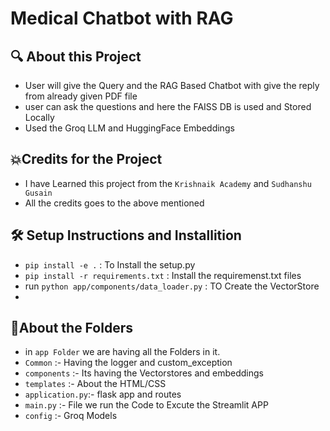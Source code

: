 # Medical Chatbot with RAG

## 🔍 About this Project
- User will give the Query and the RAG Based Chatbot  with give the reply from already given PDF file
- user can ask the questions and here the FAISS DB is used and Stored Locally
- Used the Groq LLM and HuggingFace Embeddings


## 💥Credits for the Project
- I have Learned this project from the `Krishnaik Academy` and `Sudhanshu Gusain`
- All the credits goes to the above mentioned 



## 🛠️ Setup Instructions and Installition
- `pip install -e .` : To Install the setup.py
- `pip install -r requirements.txt` : Install the requiremenst.txt files
- run `python app/components/data_loader.py` : TO Create the VectorStore
- 



## 📂About the Folders
- in `app Folder` we are having all the Folders in it.
- `Common` :- Having the logger and custom_exception
- `components` :- Its having the Vectorstores and embeddings 
- `templates` :- About the HTML/CSS
- `application.py`:-  flask  app and routes
- `main.py` :- File we run the Code to Excute the Streamlit APP
- `config` :- Groq Models 
